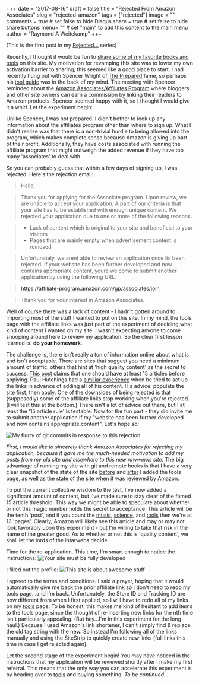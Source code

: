 +++
date = "2017-08-16"
draft = false
title = "Rejected From Amazon Associates"
slug = "rejected-amazon"
tags = ["rejected"]
image = ""
comments = true	# set false to hide Disqus
share = true	# set false to hide share buttons
menu= ""		# set "main" to add this content to the main menu
author = "Raymond A Weitekamp"
+++

(This is the first post in my [Rejected...](/intro-rejected) series)

Recently, I thought it would be fun to [share some of my favorite books and tools](/tools) on this site. My motivation for revamping this site was to lower my own activation barrier to sharing, this seemed like a good place to start. I had recently hung out with Spencer Wright of [The Prepared](https://theprepared.org/) fame, so perhaps his [tool guide](https://theprepared.org/tool-guide/) was in the back of my mind. The meeting with Spencer reminded about the [Amazon Associates/Affiliates Program](https://affiliate-program.amazon.com/) where bloggers and other site owners can earn a commission by linking their readers to Amazon products. Spencer seemed happy with it, so I thought I would give it a whirl. Let the experiment begin:

Unlike Spencer, I was not prepared. I didn't bother to look up any information about the affiliates program other than where to sign up. What I didn't realize was that there is a non-trivial hurdle to being allowed into the program, which makes complete sense because Amazon is giving up part of their profit. Additionally, they have costs associated with running the affiliate program that might outweigh the added revenue if they have too many 'associates' to deal with. 

So you can probably guess that within a few days of signing up, I was rejected. Here's the rejection email:

> Hello,

> Thank you for applying for the Associate program. Upon review, we are unable to accept your application. A part of our criteria is that your site has to be established with enough unique content. We rejected your application due to one or more of the following reasons.

> - Lack of content which is original to your site and beneficial to your visitors
> - Pages that are mainly empty when advertisement content is removed

> Unfortunately, we arent able to review an application once its been rejected. If your website has been further developed and now contains appropriate content, youre welcome to submit another application by using the following URL:

> https://affiliate-program.amazon.com/gp/associates/join

> Thank you for your interest in Amazon Associates.

Well of course there was a lack of content - I hadn't gotten around to importing most of the stuff I wanted to put on this site. In my mind, the tools page with the affiliate links was just part of the experiment of deciding what kind of content I wanted on my site. I wasn't expecting anyone to come snooping around here to review my application. So the clear first lesson learned is: **do your homework**.

The challenge is, there isn't really a ton of information online about what is and isn't acceptable. There are sites that suggest you need a minimum amount of traffic, others that hint at 'high quality content' as the secret to success. [This post](http://corporatetangent.com/public/2014/12/06/amazon-associates-application-rejected-lessons-learned/) claims that one should have at least 15 articles before applying. Paul Hutchings had a [similiar experience](http://www.paulhutchings.me/rejected-by-amazon-associates/) when he tried to set up the links in advance of adding all of his content. His advice: populate the site first, then apply. One of the downsides of being rejected is that (supposedly) some of the affiliate links stop working when you're rejected. (I will test this at the bottom.) There isn't a lot of advice out there, but I at least the '15 article rule' is testable. Now for the fun part - they did invite me to submit another application if my "website has been further developed and now contains appropriate content". Let's hope so!

![My flurry of git commits in response to this rejection](/media/git-commits-rawwerks.png)

*First, I would like to sincerely thank Amazon Associates for rejecting my application, because it gave me the much-needed motivation to add my posts from my old site and elsewhere to this new rawwerks site.* The big advantage of running my site with git and remote hooks is that I have a very clear snapshot of the state of the site [before](https://github.com/rawwerks/rawwerks-live/commit/e612b109bdc3720480994538bd92b6e1aa45574d) and [after](https://github.com/rawwerks/rawwerks-live/commit/053af1218c1211e10646cf82215ac26b30d775bc) I added the tools page, as well as the [state of the site when it was reviewed by Amazon](https://github.com/rawwerks/rawwerks-live/commit/23e615e79288e51677f319d60c3d6278ff84f053).

To put the current collective wisdom to the test, I've now added a significant amount of content, but I've made sure to stay clear of the famed 15 article threshold. This way we might be able to speculate about whether or not this magic number holds the secret to acceptance. This article will be the tenth 'post', and if you count the [music](/music), [science](/science), and [tools](/tools) then we're at 13 'pages'. Clearly, Amazon will likely see this article and may or may not look favorably upon this experiment - but I'm willing to take that risk in the name of the greater good. As to whether or not this is 'quality content', we shall let the lords of the intarwebs decide.

Time for the re-application. This time, I'm smart enough to notice the instructions:
![Your site must be fully developed](/media/amazon-warning.png)

I filled out the profile:
![This site is about awesome stuff](/media/affiliate-profile.png)

I agreed to the terms and conditions. I said a prayer, hoping that it would automatically give me back the prior affiliate link so I don't need to redo my tools page...and I'm back. Unfortunately, the Store ID and Tracking ID are now different from when I first applied, so I will have to redo all of my links on my [tools](/tools) page. To be honest, this makes me kind of hesitant to add items to the tools page, since the thought of re-inserting new links for the nth time isn't particularly appealing. (But hey...I'm in this experiment for the long haul.) Because I used Amazon's link shortener, I can't simply find & replace the old tag string with the new. So instead I'm following all of the links manually and using the SiteStrip to quickly create new links (full links this time in case I get rejected again).

Let the second stage of the experiment begin! You may have noticed in the instructions that my application will be reviewed shortly after I make my first referral. This means that the only way you can accelerate this experiment is by heading over to [tools](/tools) and buying something. *To be continued...*


